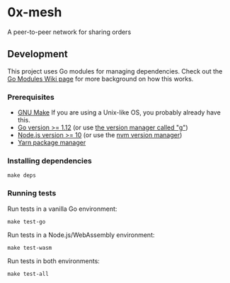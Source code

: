 # 0x-mesh

A peer-to-peer network for sharing orders

## Development

This project uses Go modules for managing dependencies. Check out the
[Go Modules Wiki page](https://github.com/golang/go/wiki/Modules#how-to-use-modules)
for more background on how this works.

### Prerequisites

- [GNU Make](https://www.gnu.org/software/make/) If you are using a Unix-like OS, you probably already have this.
- [Go version >= 1.12](https://golang.org/dl/) (or use [the version manager called "g"](https://github.com/stefanmaric/g))
- [Node.js version >= 10](https://nodejs.org/en/download/) (or use the [nvm version manager](https://github.com/creationix/nvm))
- [Yarn package manager](https://yarnpkg.com/en/)

### Installing dependencies

```
make deps
```

### Running tests

Run tests in a vanilla Go environment:

```
make test-go
```

Run tests in a Node.js/WebAssembly environment:

```
make test-wasm
```

Run tests in both environments:

```
make test-all
```

